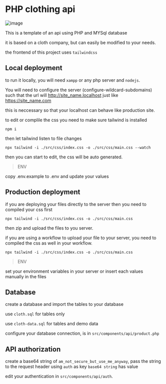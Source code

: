 # PHP clothing api

![image](https://user-images.githubusercontent.com/52476329/227703213-beffcf0a-ea80-409f-80d7-a931e674b2d6.png)

This is a template of an api using PHP and MYSql database

it is based on a cloth company, but can easily be modified to your needs.

the frontend of this project uses `tailwindcss`


## Local deployment

to run it locally, you will need `xampp` or any php server and `nodejs`.

You will need to configure the server (configure-wildcard-subdomains) such that the url will http://site_name.localhost just like https://site_name.com

this is neccessary so that your localhost can behave like production site.

to edit or complile the css you need to make sure tailwind is installed
```
npm i
```

then let tailwind listen to file changes
```
npx tailwind -i ./src/css/index.css -o ./src/css/main.css --watch
```

then you can start to edit, the css will be auto generated.

> ENV

copy .env.example to .env and update your values

## Production deployment

if you are deploying your files directly to the server then you need to compiled your css first
```
npx tailwind -i ./src/css/index.css -o ./src/css/main.css
```

then zip and upload the files to you server.

if you are using a workflow to upload your file to your server, you need to compiled the css as well in your workflow.

```
npx tailwind -i ./src/css/index.css -o ./src/css/main.css
```

> ENV

set your environment variables in your server or insert each values manually in the files

## Database

create a database and import the tables to your database

use `cloth.sql` for tables only

use `cloth-data.sql` for tables and demo data

configure your database connection, is in `src/components/api/product.php`

## API authorization

create a base64 string of `am_not_secure_but_use_me_anyway`, pass the string to the request header using
`auth` as key
`base64 string` has value

edit your authentication in `src/components/api/auth`.
